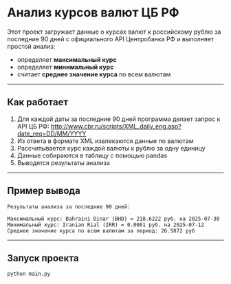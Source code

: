 # Анализ курсов валют ЦБ РФ

Этот проект загружает данные о курсах валют к российскому рублю за последние 90 дней с официального API Центробанка РФ и выполняет простой анализ:

- определяет **максимальный курс**
- определяет **минимальный курс**
- считает **среднее значение курса** по всем валютам

---
## Как работает
1. Для каждой даты за последние 90 дней программа делает запрос к API ЦБ РФ:
   http://www.cbr.ru/scripts/XML_daily_eng.asp?date_req=DD/MM/YYYY
3. Из ответа в формате XML извлекаются данные по валютам
4. Рассчитывается курс каждой валюты к рублю за одну единицу
5. Данные собираются в таблицу с помощью pandas  
6. Выводятся результаты анализа

---
## Пример вывода

    Результаты анализа за последние 90 дней:

    Максимальный курс: Bahraini Dinar (BHD) = 218.6222 руб. на 2025-07-30
    Минимальный курс: Iranian Rial (IRR) = 0.0001 руб. на 2025-07-12
    Среднее значение курса по всем валютам за период: 26.5872 руб

---
## Запуск проекта

```bash
python main.py
```
